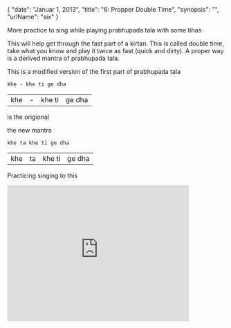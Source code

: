 <data>
{
    "date": "Januar 1, 2013",
    "title": "6: Propper Double Time",
    "synopsis": "",
    "urlName": "six"
}
</data>

More practice to sing while playing prabhupada tala with some tihas


This will help get through the fast part of a kirtan. This is called double time, take what you know and play it twice as fast (quick and dirty). A proper way is a derived mantra of prabhupada tala.

This is a modified version of the first part of prabhupada tala

    khe - khe ti ge dha



<table>
    <tr>
        <td>khe</td> 
        <td>-</td> 
        <td>khe ti</td> 
        <td>ge dha</td> 
    </tr>
</table>

is the origional

the new mantra

    khe ta khe ti ge dha

<table>
    <tr>
        <td>khe</td> 
        <td>ta</td> 
        <td>khe ti</td> 
        <td>ge dha</td> 
    </tr>
</table>

Practicing singing to this


<iframe width="420" height="315" src="http://www.youtube.com/embed/8YKj6r79jZk" frameborder="0" allowfullscreen></iframe>
